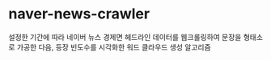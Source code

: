 # naver-news-crawler
설정한 기간에 따라 네이버 뉴스 경제면 헤드라인 데이터를 웹크롤링하여 문장을 형태소로 가공한 다음, 등장 빈도수를 시각화한 워드 클라우드 생성 알고리즘
